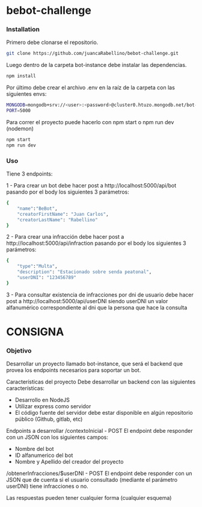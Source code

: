 # bebot-challenge

### Installation

Primero debe clonarse el repositorio.
```bash
git clone https://github.com/juancaRabellino/bebot-challenge.git
```
Luego dentro de la carpeta bot-instance debe instalar las dependencias.
```bash
npm install
```
Por último debe crear el archivo .env en la raíz de la carpeta con las siguientes envs:
```bash
MONGODB=mongodb+srv://<user>:<password>@cluster0.htuzo.mongodb.net/bot-instance?retryWrites=true&w=majority
PORT=5000
```
Para correr el proyecto puede hacerlo con npm start o npm run dev (nodemon)
```bash
npm start
npm run dev
```
### Uso
Tiene 3 endpoints:

1 - Para crear un bot debe hacer post a http://localhost:5000/api/bot pasando por el body los siguientes 3 parámetros: 
```bash
{
    "name":"BeBot",
    "creatorFirstName": "Juan Carlos",
    "creatorLastName": "Rabellino"
}
```

2 - Para crear una infracción debe hacer post a http://localhost:5000/api/infraction pasando por el body los siguientes 3 parámetros: 
```bash
{
    "type":"Multa",
    "description": "Estacionado sobre senda peatonal",
    "userDNI": "123456789"
}
```

3 - Para consultar existencia de infracciones por dni de usuario debe hacer post a http://localhost:5000/api/userDNI siendo userDNI un valor alfanumérico correspondiente al dni que la persona que hace la consulta

#

# CONSIGNA
### Objetivo
Desarrollar un proyecto llamado bot-instance, que será el backend que provea los
endpoints necesarios para soportar un bot.

Características del proyecto
Debe desarrollar un backend con las siguientes características:
- Desarrollo en NodeJS
- Utilizar express como servidor
- El código fuente del servidor debe estar disponible en algún repositorio público (Github,
gitlab, etc)

Endpoints a desarrollar
/contextoInicial - POST
El endpoint debe responder con un JSON con los siguientes campos:
- Nombre del bot
- ID alfanumerico del bot
- Nombre y Apellido del creador del proyecto

/obtenerInfracciones/$userDNI - POST
El endpoint debe responder con un JSON que de cuenta si el usuario consultado (mediante
el parámetro userDNI) tiene infracciones o no.

Las respuestas pueden tener cualquier forma (cualquier esquema)